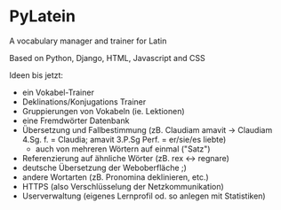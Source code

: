 # PyLatein
A vocabulary manager and trainer for Latin

Based on Python, Django, HTML, Javascript and CSS

Ideen bis jetzt:
- ein Vokabel-Trainer
- Deklinations/Konjugations Trainer
- Gruppierungen von Vokabeln (ie. Lektionen)
- eine Fremdwörter Datenbank
- Übersetzung und Fallbestimmung (zB. Claudiam amavit -> Claudiam 4.Sg. f. = Claudia; amavit 3.P.Sg Perf. = er/sie/es liebte)
    - auch von mehreren Wörtern auf einmal ("Satz")
- Referenzierung auf ähnliche Wörter (zB. rex <-> regnare)
- deutsche Übersetzung der Weboberfläche ;)
- andere Wortarten (zB. Pronomina deklinieren, etc.)
- HTTPS (also Verschlüsselung der Netzkommunikation)
- Userverwaltung (eigenes Lernprofil od. so anlegen mit Statistiken)
